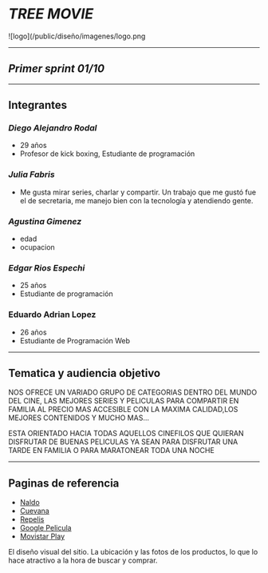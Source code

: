 # ___TREE MOVIE___
![logo](/public/diseño/imagenes/logo.png
___
## ***Primer sprint 01/10***
_ _ _ 
## **Integrantes**
### *Diego Alejandro Rodal*
- 29 años
- Profesor de kick boxing, Estudiante de programación
### *Julia Fabris*
- Me gusta mirar series, charlar y compartir.  Un trabajo que me gustó fue el de secretaria, me manejo bien con la tecnología y atendiendo gente.

### *Agustina Gimenez*
- edad
- ocupacion
### *Edgar Rios Espechi*
- 25 años
- Estudiante de programación

### Eduardo Adrian Lopez 
- 26 años
- Estudiante de Programación Web
_ _ _ 
## **Tematica y audiencia objetivo**

NOS OFRECE UN VARIADO GRUPO DE CATEGORIAS DENTRO DEL MUNDO DEL CINE, LAS MEJORES SERIES Y PELICULAS PARA COMPARTIR EN FAMILIA AL PRECIO MAS ACCESIBLE CON LA MAXIMA CALIDAD,LOS MEJORES CONTENIDOS Y MUCHO MAS...


ESTA ORIENTADO HACIA TODAS AQUELLOS CINEFILOS QUE QUIERAN DISFRUTAR DE BUENAS PELICULAS YA SEAN PARA DISFRUTAR UNA TARDE EN FAMILIA O PARA MARATONEAR TODA UNA NOCHE
_ _ _ 
## **Paginas de referencia**
- [Naldo](https://www.naldo.com.ar)
- [Cuevana](https://cuevana3.cc)
- [Repelis](https://repelis24.co)
- [Google Pelicula](https://play.google.com/store/movies)
- [Movistar Play](https://www.play.movistar.com.ar/catalog/peliculas-618)


El diseño visual del sitio. La ubicación y las fotos de los productos, lo  que lo hace atractivo a la hora de buscar y comprar.
